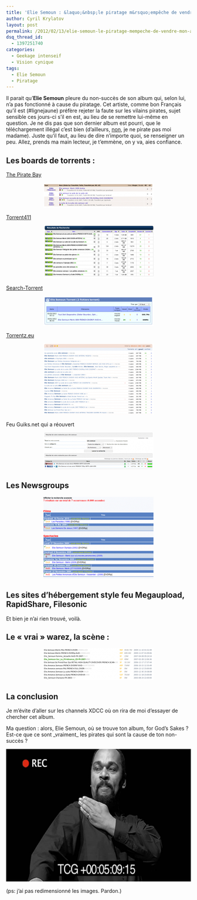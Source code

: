 ```yaml
---
title: 'Elie Semoun : &laquo;&nbsp;le piratage m&rsquo;empêche de vendre mon album&nbsp;&raquo;'
author: Cyril Krylatov
layout: post
permalink: /2012/02/13/elie-semoun-le-piratage-mempeche-de-vendre-mon-album/
dsq_thread_id:
  - 1397251740
categories:
  - Geekage intenseif
  - Vision cynique
tags:
  - Elie Semoun
  - Piratage
---
```

Il parait qu&rsquo;**Elie Semoun** pleure du non-succès de son album qui, selon lui, n&rsquo;a pas fonctionné à cause du piratage. Cet artiste, comme bon Français qu&rsquo;il est (#lignejaune) préfère rejeter la faute sur les vilains pirates, sujet sensible ces jours-ci s&rsquo;il en est, au lieu de se remettre lui-même en question. Je ne dis pas que son dernier album est pourri, que le téléchargement illégal c&rsquo;est bien (d&rsquo;ailleurs, [non][1], je ne pirate pas moi madame). Juste qu&rsquo;il faut, au lieu de dire n&rsquo;importe quoi, se renseigner un peu. Allez, prends ma main lecteur, je t&rsquo;emmène, on y va, aies confiance.

## Les boards de torrents :

[The Pirate Bay][2]

<p style="text-align:center;">
  <a href="http://blog.c-krylatov.com/wp-content/uploads/2012/02/Capture-d’écran-2012-02-13-à-19.34.11.png"><img src="/uploads/2012/02/Capture-d’écran-2012-02-13-à-19.34.11-300x68.png" alt="Elie Semoun Téléchargement Torrent Album" title="Elie Semoun Téléchargement Torrent Album" width="300" height="68" class="alignnone size-medium wp-image-285" /></a>
</p>

[Torrent411][3]

<p style="text-align:center;">
  <a href="http://blog.c-krylatov.com/wp-content/uploads/2012/02/Capture-d’écran-2012-02-13-à-19.31.15.png"><img src="/uploads/2012/02/Capture-d’écran-2012-02-13-à-19.31.15-300x144.png" alt="Elie Semoun Download Album Torrent" title="Elie Semoun Download Album Torrent" width="300" height="144" class="alignnone size-medium wp-image-287" /></a>
</p>

[Search-Torrent][4]

<p style="text-align:center;">
  <a href="http://blog.c-krylatov.com/wp-content/uploads/2012/02/Capture-d’écran-2012-02-13-à-20.33.23.png"><img src="/uploads/2012/02/Capture-d’écran-2012-02-13-à-20.33.23-300x81.png" alt="Elie Semoun Download Free Streaming Album" title="Elie Semoun Download Free Streaming Album" width="300" height="81" class="alignnone size-medium wp-image-288" /></a>
</p>

[Torrentz.eu][5]

<p style="text-align:center;">
  <a href="http://blog.c-krylatov.com/wp-content/uploads/2012/02/Capture-d’écran-2012-02-13-à-20.34.37.png"><img src="/uploads/2012/02/Capture-d’écran-2012-02-13-à-20.34.37-300x194.png" alt="Elie Semoun Download movie Film Torrent Streaming" title="Elie Semoun Download movie Film Torrent Streaming" width="300" height="194" class="alignnone size-medium wp-image-289" /></a>
</p>

Feu Guiks.net qui a réouvert

<p style="text-align:center;">
  <a href="http://blog.c-krylatov.com/wp-content/uploads/2012/02/gs.png"><img src="/uploads/2012/02/gs-300x99.png" alt="Elie Semoun Download Album free" title="Elie Semoun Download Album free" width="300" height="99" class="alignnone size-medium wp-image-294" /></a>
</p>

## Les Newsgroups

<p style="text-align:center;">
  <a href="http://blog.c-krylatov.com/wp-content/uploads/2012/02/newsgroup.png"><img src="/uploads/2012/02/newsgroup-300x223.png" alt="Elie Download album torrent megaupload" title="Elie Download album torrent megaupload" width="300" height="223" class="alignnone size-medium wp-image-295" /></a>
</p>

## Les sites d&rsquo;hébergement style feu Megaupload, RapidShare, Filesonic

Et bien je n&rsquo;ai rien trouvé, voilà.

## Le &laquo;&nbsp;vrai&nbsp;&raquo; warez, la scène :

<p style="text-align:center;">
  <a href="http://blog.c-krylatov.com/wp-content/uploads/2012/02/Capture-d’écran-2012-02-13-à-20.41.34.png"><img src="/uploads/2012/02/Capture-d’écran-2012-02-13-à-20.41.34-300x87.png" alt="Elie Semoun Typiak Download gratuit" title="Elie Semoun Typiak Download gratuit" width="300" height="87" class="alignnone size-medium wp-image-292" /></a>
</p>

## La conclusion

Je m&rsquo;évite d&rsquo;aller sur les channels XDCC où on rira de moi d&rsquo;essayer de chercher cet album.

Ma question : alors, Elie Semoun, où se trouve ton album, for God&rsquo;s Sakes ? Est-ce que ce sont \_vraiment\_ les pirates qui sont la cause de ton non-succès ?

<p style="text-align:center;">
  <a href="http://blog.c-krylatov.com/wp-content/uploads/2012/02/DieudoJaiFaitLcon.jpg"><img src="/uploads/2012/02/DieudoJaiFaitLcon.jpg" alt="Dieudonné Elie Semoun Piratage" title="Dieudonné Elie Semoun Piratage" width="640" height="360" class="alignnone size-full wp-image-299" /></a>
</p>

(ps: j&rsquo;ai pas redimensionné les images. Pardon.)

 [1]: https://www.facebook.com/photo.php?fbid=281525265246320
 [2]: http://thepiratebay.se/search/elie%20semoun/0/99/0
 [3]: http://www.t411.me/torrents/browse/?search=elie+semoun
 [4]: http://www.search-torrent.com/search.php?t=elie+semoun&type=all&langue=all
 [5]: http://torrentz.eu/search?f=elie+semoun